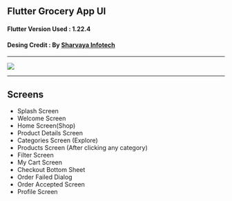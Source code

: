 
Flutter Grocery App UI  
-------------  
  
#### Flutter Version Used : 1.22.4  
#### Desing Credit : By  [Sharvaya Infotech](https://www.sharvayainfotech.com)  
 
  
-------------  
<p float="left">
  <img src ="https://is4-ssl.mzstatic.com/image/thumb/PurpleSource112/v4/8d/ba/9f/8dba9fb3-0c08-1a72-ba60-a7fa8fc6a18c/f55e2f14-f2be-470e-b63f-7f4ddd580904_Welcome.png/1284x2778bb.png" />

<!--<p float="left">
  <img src="screenshots/1.jpg" width="200" />
  <img src="screenshots/2.jpg" width="200" /> 
  <img src="screenshots/3.jpg" width="200" />
  <img src="screenshots/4.jpg" width="200" />
  <img src="screenshots/5.jpg" width="200" /> 
  <img src="screenshots/6.jpg" width="200" />
  <img src="screenshots/7.jpg" width="200" />
  <img src="screenshots/8.jpg" width="200" /> 
  <img src="screenshots/9.jpg" width="200" />
  <img src="screenshots/10.jpg" width="200" />
  <img src="screenshots/11.jpg" width="200" />
  <img src="screenshots/12.jpg" width="200" />
  <img src="screenshots/13.jpg" width="200" />
</p>-->

-------------  

## Screens  
- Splash Screen  
- Welcome Screen  
- Home Screen(Shop)  
- Product Details Screen  
- Categories Screen (Explore)  
- Products Screen (After clicking any category)
- Filter Screen  
- My Cart Screen  
- Checkout Bottom Sheet  
- Order Failed Dialog  
- Order Accepted Screen  
- Profile Screen
